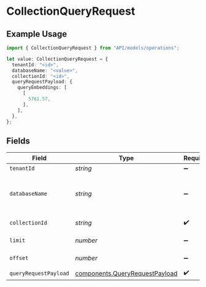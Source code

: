 # CollectionQueryRequest

## Example Usage

```typescript
import { CollectionQueryRequest } from "API/models/operations";

let value: CollectionQueryRequest = {
  tenantId: "<id>",
  databaseName: "<value>",
  collectionId: "<id>",
  queryRequestPayload: {
    queryEmbeddings: [
      [
        5761.57,
      ],
    ],
  },
};
```

## Fields

| Field                                                                            | Type                                                                             | Required                                                                         | Description                                                                      |
| -------------------------------------------------------------------------------- | -------------------------------------------------------------------------------- | -------------------------------------------------------------------------------- | -------------------------------------------------------------------------------- |
| `tenantId`                                                                       | *string*                                                                         | :heavy_minus_sign:                                                               | Tenant ID                                                                        |
| `databaseName`                                                                   | *string*                                                                         | :heavy_minus_sign:                                                               | Database name containing the collection                                          |
| `collectionId`                                                                   | *string*                                                                         | :heavy_check_mark:                                                               | Collection ID to query                                                           |
| `limit`                                                                          | *number*                                                                         | :heavy_minus_sign:                                                               | Limit for pagination                                                             |
| `offset`                                                                         | *number*                                                                         | :heavy_minus_sign:                                                               | Offset for pagination                                                            |
| `queryRequestPayload`                                                            | [components.QueryRequestPayload](../../models/components/queryrequestpayload.md) | :heavy_check_mark:                                                               | N/A                                                                              |
